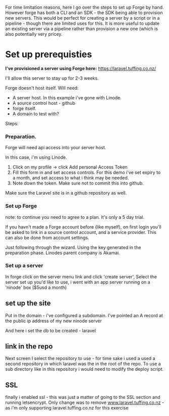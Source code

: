 For time limitation reasons, here I go over the steps to set up Forge by hand. However forge has both a CLI and an SDK - the SDK being able to provision new servers. This would be perfect for creating a server by a script or in a pipeline - though there are limited uses for this. It is more useful to update an existing server via a pipeline rather than provision a new one (which is also potentially very pricey. 

# Set up prerequisties

**I've provisioned a server using Forge here:** https://laravel.tuffing.co.nz/

I'll allow this server to stay up for 2-3 weeks.

Forge doesn't host itself. Will need:

- A server host. In this example i've gone with Linode.
- A source control host - github
- forge itself.
- A domain to test with?


Steps:

### Preparation.

Forge will need api access into your server host.

In this case, i'm using Linode.

1. Click on my profile -> click Add personal Access Token
2. Fill this form in and set access controls. For this demo i've set expiry to a month, and set access to what i think may be needed. 
3. Note down the token. Make sure not to commit this into github.

Make sure the Laravel site is in a github repository as well.

### Set up Forge

note: to continue you need to agree to a plan. It's only a 5 day trial.

If you havn't made a Forge account before (like myself), on first login you'll be asked to link in a source control account, and a service provider. This can also be done from account settings.

Just following through the wizard. Using the key generated in the preparation phase. Linodes parent company is Akamai.

### Set up a server

In forge click on the server menu link and click 'create server', 
Select the server set up you'd like to use, i went with an app server running on a 'ninode' box ($5usd a month)


## set up the site

Put in the domain - i've configured a subdomain. I've pointed an A record at the public ip address of my new ninode server

And here i set the db to be created - laravel


## link in the repo

Next screen I select the repository to use - for time sake i used a used a second repository in which laravel was the in the root of the repo. To use a sub directory like in this repository i would need to modify the deploy script.


## SSL

finally i enabled ssl - this was just a matter of going to the SSL section and running letsencrypt. Only change was to remove www.laravel.tuffing.co.nz - as i'm only supporting laravel.tuffing.co.nz for this exercise

